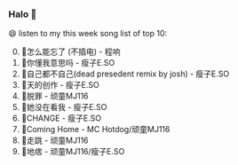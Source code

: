

### Halo 👋

😄 listen to my this week song list of top 10:

0. 🌈怎么能忘了 (不插电) - 程响
1. 🌈你懂我意思吗 - 瘦子E.SO
2. 🌈自己都不自己(dead presedent remix by josh) - 瘦子E.SO
3. 🌈天的创作 - 瘦子E.SO
4. 🌈脱罪 - 顽童MJ116
5. 🌈她没在看我 - 瘦子E.SO
6. 🌈CHANGE - 瘦子E.SO
7. 🌈Coming Home - MC Hotdog/顽童MJ116
8. 🌈走跳 - 顽童MJ116
9. 🌈地痞 - 顽童MJ116/瘦子E.SO


